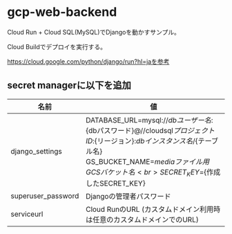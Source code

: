# gcp-web-backend

Cloud Run + Cloud SQL(MySQL)でDjangoを動かすサンプル。

Cloud Buildでデプロイを実行する。

https://cloud.google.com/python/django/run?hl=jaを参考


## secret managerに以下を追加

| 名前 | 値 |
----|---- 
| django_settings | DATABASE_URL=mysql://${dbユーザー名}:${dbパスワード}@//cloudsql${プロジェクトID}:${リージョン}:${dbインスタンス名}/${テーブル名}<br>GS_BUCKET_NAME=${mediaファイル用GCSバケット名}<br>SECRET_KEY=${作成したSECRET_KEY}|
| superuser_password | Djangoの管理者パスワード |
| serviceurl | Cloud RunのURL (カスタムドメイン利用時は任意のカスタムドメインでのURL) |